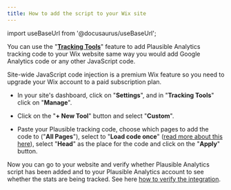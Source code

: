 ```yaml
---
title: How to add the script to your Wix site
---
```


import useBaseUrl from '@docusaurus/useBaseUrl';

You can use the "**[Tracking Tools](https://support.wix.com/en/article/embedding-custom-code-to-your-site)**" feature to add Plausible Analytics tracking code to your Wix website same way you would add Google Analytics code or any other JavaScript code. 

Site-wide JavaScript code injection is a premium Wix feature so you need to upgrade your Wix account to a paid subscription plan.

* In your site's dashboard, click on "**Settings**", and in "**Tracking Tools**" click on "**Manage**".

* Click on the "**+ New Tool**" button and select "**Custom**".

* Paste your Plausible tracking code, choose which pages to add the code to ("**All Pages**"), select to "**Load code once**" ([read more about this here](https://support.wix.com/en/article/custom-code-loading-options)), select "**Head**" as the place for the code and click on the "**Apply**" button.

Now you can go to your website and verify whether Plausible Analytics script has been added and to your Plausible Analytics account to see whether the stats are being tracked. See here [how to verify the integration](troubleshoot-integration.md).
